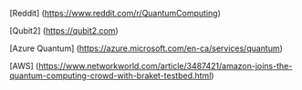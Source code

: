 [Reddit] (https://www.reddit.com/r/QuantumComputing)

[Qubit2] (https://qubit2.com)


[Azure Quantum] (https://azure.microsoft.com/en-ca/services/quantum)

[AWS] (https://www.networkworld.com/article/3487421/amazon-joins-the-quantum-computing-crowd-with-braket-testbed.html)
